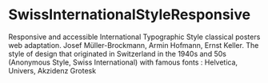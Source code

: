 # SwissInternationalStyleResponsive
Responsive and accessible International Typographic Style classical posters web adaptation. Josef Müller-Brockmann, Armin Hofmann, Ernst Keller. The style of design that originated in Switzerland in the 1940s and 50s (Anonymous Style, Swiss International) with famous fonts : Helvetica, Univers, Akzidenz Grotesk
